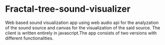# Fractal-tree-sound-visualizer
Web based sound visualization app using web audio api for the analyzation of the sound source and canvas for the visualization of 
the said source. The client is written entirely in javascript.The app consists of two versions with different functionalities.
